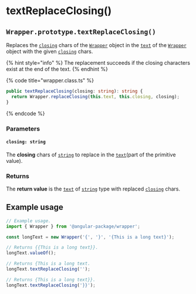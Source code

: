 # textReplaceClosing()

## `Wrapper.prototype.textReplaceClosing()`

Replaces the [`closing`](../../../wrap/accessors/closing.md) chars of the [`Wrapper`](broken-reference) object in the [`text`](../../../wrap/accessors/text.md) of the [`Wrapper`](broken-reference) object with the given [`closing`](textreplaceclosing.md#closing-string) chars.

{% hint style="info" %}
The replacement succeeds if the closing characters exist at the end of the text.
{% endhint %}

{% code title="wrapper.class.ts" %}
```typescript
public textReplaceClosing(closing: string): string {
  return Wrapper.replaceClosing(this.text, this.closing, closing);
}
```
{% endcode %}

### Parameters

#### `closing: string`

The **closing** chars of [`string`](https://developer.mozilla.org/en-US/docs/Web/JavaScript/Reference/Global\_Objects/String) to replace in the [`text`](../../../wrap/accessors/text.md)(part of the primitive value).

### Returns

The **return value** is the [`text`](../../../wrap/accessors/text.md) of [`string`](https://developer.mozilla.org/en-US/docs/Web/JavaScript/Reference/Global\_Objects/String) type with replaced [`closing`](../../../wrap/accessors/closing.md) chars.

## Example usage

```typescript
// Example usage.
import { Wrapper } from '@angular-package/wrapper';

const longText = new Wrapper('{', '}', '{This is a long text}');

// Returns {{This is a long text}}.
longText.valueOf();

// Returns {This is a long text.
longText.textReplaceClosing('');

// Returns {This is a long text}}.
longText.textReplaceClosing('}}');
```
